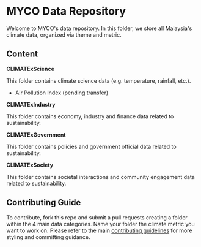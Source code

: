 # MYCO Data Repository

Welcome to MYCO's data repository. In this folder, we store all Malaysia's climate data, organized via theme and metric.

## Content

**CLIMATExScience**

This folder contains climate science data (e.g. temperature, rainfall, etc.).

* Air Pollution Index (pending transfer)

**CLIMATExIndustry**

This folder contains economy, industry and finance data related to sustainability.

**CLIMATExGovernment**

This folder contains policies and government official data related to sustainability.

**CLIMATExSociety**

This folder contains societal interactions and community engagement data related to sustainability.

## Contributing Guide

To contribute, fork this repo and submit a pull requests creating a folder within the 4 main data categories. Name your folder the climate metric you want to work on.
Please refer to the main [contributing guidelines](https://github.com/MY-Climate-Observatory/myco-data/blob/master/CONTRIBUTING.md) for more styling and committing guidance. 
